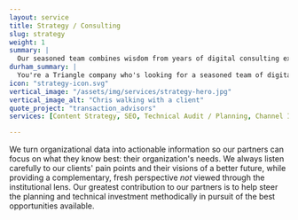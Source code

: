 ```yaml
---
layout: service
title: Strategy / Consulting
slug: strategy
weight: 1
summary: |
  Our seasoned team combines wisdom from years of digital consulting experience with an exuberance to leave no stone unturned in exploring the best solutions for our partners.
durham_summary: |
  You're a Triangle company who's looking for a seasoned team of digital consultants to help start your next project. You've come to the right place. Our process starts with sound strategic guidance.
icon: "strategy-icon.svg"
vertical_image: "/assets/img/services/strategy-hero.jpg"
vertical_image_alt: "Chris walking with a client"
quote_project: "transaction_advisors"
services: [Content Strategy, SEO, Technical Audit / Planning, Channel Identification, Competitive Analysis, Analytics Insights, Information Architecture, User Journey Mapping, Brand Assessment, Digital Marketing, Campaign Planning  ]

---
```


We turn organizational data into actionable information so our partners can focus on what they know best: their organization's needs. We always listen carefully to our clients' pain points and their visions of a better future, while providing a complementary, fresh perspective _not_ viewed through the institutional lens. Our greatest contribution to our partners is to help steer the planning and technical investment methodically in pursuit of the best opportunities available.

